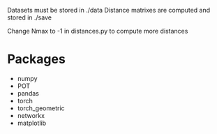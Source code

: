 Datasets must be stored in ./data
Distance matrixes are computed and stored in ./save

Change Nmax to -1 in distances.py to compute more distances

# Packages
- numpy
- POT
- pandas
- torch
- torch_geometric
- networkx
- matplotlib